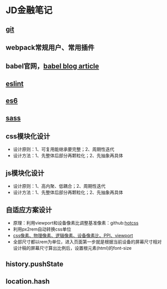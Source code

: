 # JD金融笔记

## [git](http://www.bootcss.com/p/git-guide/)

## webpack常规用户、常用插件

## babel官网，[babel blog article](https://www.imooc.com/article/21866)

## [eslint](http://eslint.cn/docs/user-guide/configuring)

## [es6](http://es6-features.org/)

## [sass](http://sass.bootcss.com)

## css模块化设计

- 设计原则：1、可复用能继承要完整；2、周期性迭代
- 设计方法：1、先整体后部分再颗粒化；2、先抽象再具体

## js模块化设计

- 设计原则：1、高内聚、低耦合；2、周期性迭代
- 设计方法：1、先整体后部分再颗粒化；2、先抽象再具体

## 自适应方案设计

- 原理：利用viewport和设备像素比调整基准像素：github:[hotcss](https://github.com/imochen/hotcss)
- 利用px2rem自动转换css单位
- [css像素、物理像素、逻辑像素、设备像素比、PPI、viewport](https://github.com/jawil/blog/issues/21)
- 全部尺寸都以rem为单位，进入页面第一步就是根据当前设备的屏幕尺寸相对设计稿的屏幕尺寸算出比例后，设置根元素(html)的font-size

## history.pushState

## location.hash

